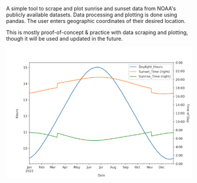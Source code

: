 A simple tool to scrape and plot sunrise and sunset data from NOAA's publicly available datasets. Data processing and plotting is done using pandas. The user enters geographic coordinates of their desired location.

This is mostly proof-of-concept & practice with data scraping and plotting, though it will be used and updated in the future.

![A sample graph of sunrise times, sunset times, and daylight hours for Radnor, PA](images/Radnor_Daylight.png)
